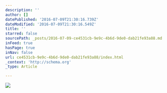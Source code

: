 ```yaml
---
description: ''
author: []
datePublished: '2016-07-09T21:30:16.739Z'
dateModified: '2016-07-09T21:30:16.549Z'
title: ''
starred: false
sourcePath: _posts/2016-07-09-ce4531cb-9e9c-4b6d-9de0-dab21fe93a88.md
inFeed: true
hasPage: true
inNav: false
url: ce4531cb-9e9c-4b6d-9de0-dab21fe93a88/index.html
_context: 'http://schema.org'
_type: Article

---
```

![](https://the-grid-user-content.s3-us-west-2.amazonaws.com/68f37d2a-6205-4ecf-a868-21d14eb8bd56.jpg)